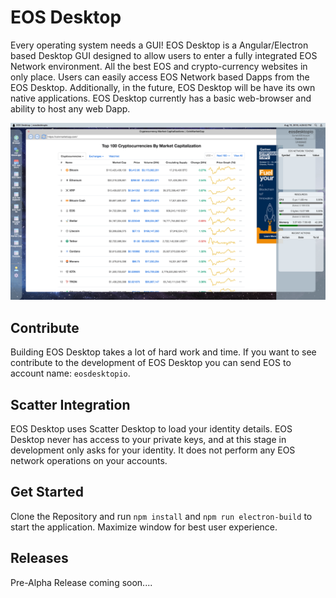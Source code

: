 # EOS Desktop
Every operating system needs a GUI! EOS Desktop is a Angular/Electron based Desktop GUI designed to allow
users to enter a fully integrated EOS Network environment. All the best EOS and crypto-currency websites in only place.
Users can easily access EOS Network based Dapps from the EOS Desktop. Additionally, in the future, EOS Desktop will be have its own native applications. 
EOS Desktop currently has a basic web-browser and ability to host any web Dapp.

 
![alt text](./eosdesktop-screenshot.png)


## Contribute
Building EOS Desktop takes a lot of hard work and time. If you want to see contribute 
to the development of EOS Desktop you can send EOS to account name: `eosdesktopio`.

## Scatter Integration
EOS Desktop uses Scatter Desktop to load your identity details. 
EOS Desktop never has access to your private keys, and at this stage in development only asks for your identity. 
It does not perform any EOS network operations on your accounts. 



## Get Started
Clone the Repository and run `npm install` and `npm run electron-build` to start the application. Maximize window for best user experience. 


## Releases
Pre-Alpha Release coming soon....

